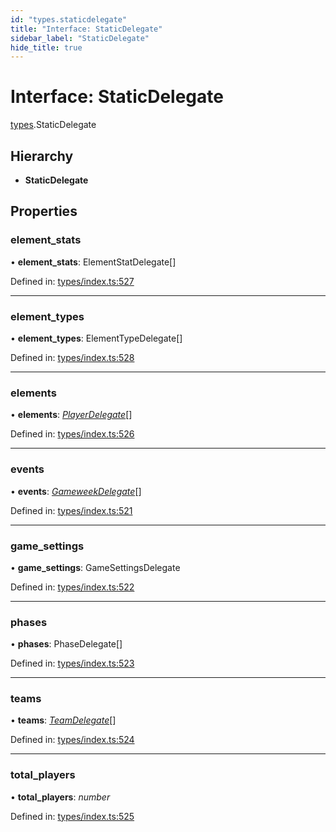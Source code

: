 ```yaml
---
id: "types.staticdelegate"
title: "Interface: StaticDelegate"
sidebar_label: "StaticDelegate"
hide_title: true
---
```


# Interface: StaticDelegate

[types](../modules/types.md).StaticDelegate

## Hierarchy

* **StaticDelegate**

## Properties

### element\_stats

• **element\_stats**: ElementStatDelegate[]

Defined in: [types/index.ts:527](https://github.com/wamburu/fpl-ts/blob/7bc5b83/src/types/index.ts#L527)

___

### element\_types

• **element\_types**: ElementTypeDelegate[]

Defined in: [types/index.ts:528](https://github.com/wamburu/fpl-ts/blob/7bc5b83/src/types/index.ts#L528)

___

### elements

• **elements**: [*PlayerDelegate*](../modules/types.md#playerdelegate)[]

Defined in: [types/index.ts:526](https://github.com/wamburu/fpl-ts/blob/7bc5b83/src/types/index.ts#L526)

___

### events

• **events**: [*GameweekDelegate*](../modules/types.md#gameweekdelegate)[]

Defined in: [types/index.ts:521](https://github.com/wamburu/fpl-ts/blob/7bc5b83/src/types/index.ts#L521)

___

### game\_settings

• **game\_settings**: GameSettingsDelegate

Defined in: [types/index.ts:522](https://github.com/wamburu/fpl-ts/blob/7bc5b83/src/types/index.ts#L522)

___

### phases

• **phases**: PhaseDelegate[]

Defined in: [types/index.ts:523](https://github.com/wamburu/fpl-ts/blob/7bc5b83/src/types/index.ts#L523)

___

### teams

• **teams**: [*TeamDelegate*](../modules/types.md#teamdelegate)[]

Defined in: [types/index.ts:524](https://github.com/wamburu/fpl-ts/blob/7bc5b83/src/types/index.ts#L524)

___

### total\_players

• **total\_players**: *number*

Defined in: [types/index.ts:525](https://github.com/wamburu/fpl-ts/blob/7bc5b83/src/types/index.ts#L525)

